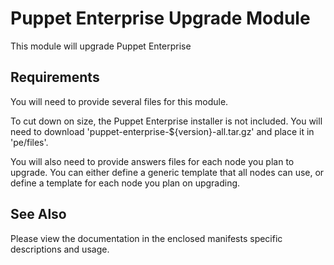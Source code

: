 Puppet Enterprise Upgrade Module
================================

This module will upgrade Puppet Enterprise

Requirements
------------

You will need to provide several files for this module.

To cut down on size, the Puppet Enterprise installer is not included. You will
need to download 'puppet-enterprise-${version}-all.tar.gz' and place it in
'pe/files'.

You will also need to provide answers files for each node you plan to upgrade.
You can either define a generic template that all nodes can use, or define a
template for each node you plan on upgrading.

See Also
--------

Please view the documentation in the enclosed manifests specific descriptions
and usage.

